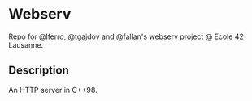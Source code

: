 # Webserv
Repo for @lferro, @tgajdov and @fallan's webserv project @ Ecole 42 Lausanne.

## Description
An HTTP server in C++98.